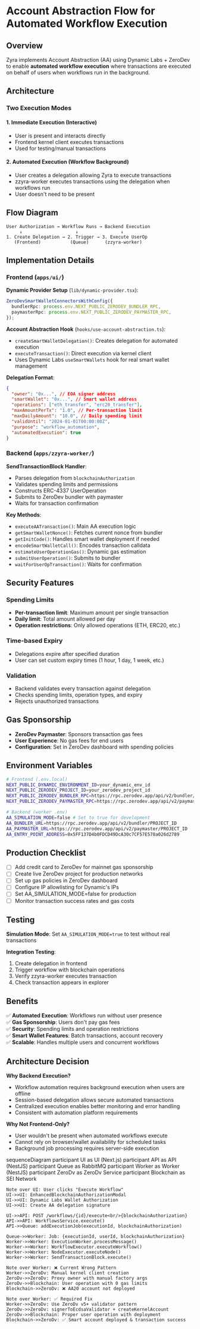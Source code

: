 # Account Abstraction Flow for Automated Workflow Execution

## Overview

Zyra implements Account Abstraction (AA) using Dynamic Labs + ZeroDev to enable **automated workflow execution** where transactions are executed on behalf of users when workflows run in the background.

## Architecture

### Two Execution Modes

#### 1. **Immediate Execution** (Interactive)

- User is present and interacts directly
- Frontend kernel client executes transactions
- Used for testing/manual transactions

#### 2. **Automated Execution** (Workflow Background)

- User creates a delegation allowing Zyra to execute transactions
- zzyra-worker executes transactions using the delegation when workflows run
- User doesn't need to be present

## Flow Diagram

```
User Authorization → Workflow Runs → Backend Execution
     ↓                    ↓                ↓
1. Create Delegation → 2. Trigger → 3. Execute UserOp
   (Frontend)           (Queue)      (zzyra-worker)
```

## Implementation Details

### Frontend (`apps/ui/`)

**Dynamic Provider Setup** (`lib/dynamic-provider.tsx`):

```typescript
ZeroDevSmartWalletConnectorsWithConfig({
  bundlerRpc: process.env.NEXT_PUBLIC_ZERODEV_BUNDLER_RPC,
  paymasterRpc: process.env.NEXT_PUBLIC_ZERODEV_PAYMASTER_RPC,
});
```

**Account Abstraction Hook** (`hooks/use-account-abstraction.ts`):

- `createSmartWalletDelegation()`: Creates delegation for automated execution
- `executeTransaction()`: Direct execution via kernel client
- Uses Dynamic Labs `useSmartWallets` hook for real smart wallet management

**Delegation Format**:

```json
{
  "owner": "0x...", // EOA signer address
  "smartWallet": "0x...", // Smart wallet address
  "operations": ["eth_transfer", "erc20_transfer"],
  "maxAmountPerTx": "1.0", // Per-transaction limit
  "maxDailyAmount": "10.0", // Daily spending limit
  "validUntil": "2024-01-01T00:00:00Z",
  "purpose": "workflow_automation",
  "automatedExecution": true
}
```

### Backend (`apps/zzyra-worker/`)

**SendTransactionBlock Handler**:

- Parses delegation from `blockchainAuthorization`
- Validates spending limits and permissions
- Constructs ERC-4337 UserOperation
- Submits to ZeroDev bundler with paymaster
- Waits for transaction confirmation

**Key Methods**:

- `executeAATransaction()`: Main AA execution logic
- `getSmartWalletNonce()`: Fetches current nonce from bundler
- `getInitCode()`: Handles smart wallet deployment if needed
- `encodeSmartWalletCall()`: Encodes transaction calldata
- `estimateUserOperationGas()`: Dynamic gas estimation
- `submitUserOperation()`: Submits to bundler
- `waitForUserOpTransaction()`: Waits for confirmation

## Security Features

### Spending Limits

- **Per-transaction limit**: Maximum amount per single transaction
- **Daily limit**: Total amount allowed per day
- **Operation restrictions**: Only allowed operations (ETH, ERC20, etc.)

### Time-based Expiry

- Delegations expire after specified duration
- User can set custom expiry times (1 hour, 1 day, 1 week, etc.)

### Validation

- Backend validates every transaction against delegation
- Checks spending limits, operation types, and expiry
- Rejects unauthorized transactions

## Gas Sponsorship

- **ZeroDev Paymaster**: Sponsors transaction gas fees
- **User Experience**: No gas fees for end users
- **Configuration**: Set in ZeroDev dashboard with spending policies

## Environment Variables

```bash
# Frontend (.env.local)
NEXT_PUBLIC_DYNAMIC_ENVIRONMENT_ID=your_dynamic_env_id
NEXT_PUBLIC_ZERODEV_PROJECT_ID=your_zerodev_project_id
NEXT_PUBLIC_ZERODEV_BUNDLER_RPC=https://rpc.zerodev.app/api/v2/bundler/PROJECT_ID
NEXT_PUBLIC_ZERODEV_PAYMASTER_RPC=https://rpc.zerodev.app/api/v2/paymaster/PROJECT_ID

# Backend (worker .env)
AA_SIMULATION_MODE=false # Set to true for development
AA_BUNDLER_URL=https://rpc.zerodev.app/api/v2/bundler/PROJECT_ID
AA_PAYMASTER_URL=https://rpc.zerodev.app/api/v2/paymaster/PROJECT_ID
AA_ENTRY_POINT_ADDRESS=0x5FF137D4b0FDCD49DcA30c7CF57E578a026d2789
```

## Production Checklist

- [ ] Add credit card to ZeroDev for mainnet gas sponsorship
- [ ] Create live ZeroDev project for production networks
- [ ] Set up gas policies in ZeroDev dashboard
- [ ] Configure IP allowlisting for Dynamic's IPs
- [ ] Set AA_SIMULATION_MODE=false for production
- [ ] Monitor transaction success rates and gas costs

## Testing

**Simulation Mode**: Set `AA_SIMULATION_MODE=true` to test without real transactions

**Integration Testing**:

1. Create delegation in frontend
2. Trigger workflow with blockchain operations
3. Verify zzyra-worker executes transaction
4. Check transaction appears in explorer

## Benefits

✅ **Automated Execution**: Workflows run without user presence  
✅ **Gas Sponsorship**: Users don't pay gas fees  
✅ **Security**: Spending limits and operation restrictions  
✅ **Smart Wallet Features**: Batch transactions, account recovery  
✅ **Scalable**: Handles multiple users and concurrent workflows

## Architecture Decision

**Why Backend Execution?**

- Workflow automation requires background execution when users are offline
- Session-based delegation allows secure automated transactions
- Centralized execution enables better monitoring and error handling
- Consistent with automation platform requirements

**Why Not Frontend-Only?**

- User wouldn't be present when automated workflows execute
- Cannot rely on browser/wallet availability for scheduled tasks
- Background job processing requires server-side execution

sequenceDiagram
participant UI as UI (Next.js)
participant API as API (NestJS)
participant Queue as RabbitMQ
participant Worker as Worker (NestJS)
participant ZeroDv as ZeroDv Service
participant Blockchain as SEI Network

    Note over UI: User clicks "Execute Workflow"
    UI->>UI: EnhancedBlockchainAuthorizationModal
    UI->>UI: Dynamic Labs Wallet Authorization
    UI->>UI: Create AA delegation signature

    UI->>API: POST /workflows/{id}/execute<br/>{blockchainAuthorization}
    API->>API: WorkflowsService.execute()
    API->>Queue: addExecutionJob(executionId, blockchainAuthorization)

    Queue->>Worker: Job: {executionId, userId, blockchainAuthorization}
    Worker->>Worker: ExecutionWorker.processMessage()
    Worker->>Worker: WorkflowExecutor.executeWorkflow()
    Worker->>Worker: NodeExecutor.executeNode()
    Worker->>Worker: SendTransactionBlock.execute()

    Note over Worker: ❌ Current Wrong Pattern
    Worker->>ZeroDv: Manual kernel client creation
    ZeroDv->>ZeroDv: Proxy owner with manual factory args
    ZeroDv->>Blockchain: User operation with 0 gas limits
    Blockchain->>ZeroDv: ❌ AA20 account not deployed

    Note over Worker: ✅ Required Fix
    Worker->>ZeroDv: Use ZeroDv v5+ validator pattern
    ZeroDv->>ZeroDv: signerToEcdsaValidator + createKernelAccount
    ZeroDv->>Blockchain: Proper user operation with deployment
    Blockchain->>ZeroDv: ✅ Smart account deployed & transaction success
